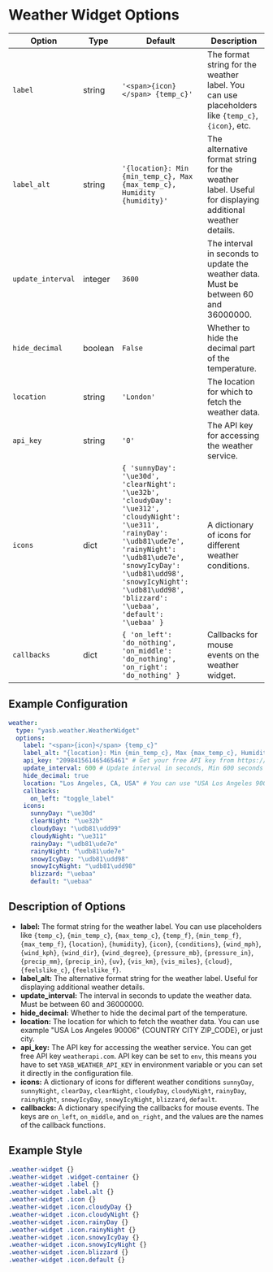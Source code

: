 # Weather Widget Options
| Option          | Type    | Default                                                                 | Description                                                                 |
|-----------------|---------|-------------------------------------------------------------------------|-----------------------------------------------------------------------------|
| `label`         | string  | `'<span>{icon}</span> {temp_c}'`                                        | The format string for the weather label. You can use placeholders like `{temp_c}`, `{icon}`, etc. |
| `label_alt`     | string  | `'{location}: Min {min_temp_c}, Max {max_temp_c}, Humidity {humidity}'` | The alternative format string for the weather label. Useful for displaying additional weather details. |
| `update_interval` | integer | `3600`                                                                 | The interval in seconds to update the weather data. Must be between 60 and 36000000. |
| `hide_decimal`  | boolean | `False`                                                                 | Whether to hide the decimal part of the temperature. |
| `location`      | string  | `'London'`                                                              | The location for which to fetch the weather data. |
| `api_key`       | string  | `'0'`                                                                   | The API key for accessing the weather service. |
| `icons`         | dict    | `{ 'sunnyDay': '\ue30d', 'clearNight': '\ue32b', 'cloudyDay': '\ue312', 'cloudyNight': '\ue311', 'rainyDay': '\udb81\ude7e', 'rainyNight': '\udb81\ude7e', 'snowyIcyDay': '\udb81\udd98', 'snowyIcyNight': '\udb81\udd98', 'blizzard': '\uebaa', 'default': '\uebaa' }` | A dictionary of icons for different weather conditions. |
| `callbacks`     | dict    | `{ 'on_left': 'do_nothing', 'on_middle': 'do_nothing', 'on_right': 'do_nothing' }` | Callbacks for mouse events on the weather widget. |

## Example Configuration

```yaml
weather:
  type: "yasb.weather.WeatherWidget"
  options:
    label: "<span>{icon}</span> {temp_c}"
    label_alt: "{location}: Min {min_temp_c}, Max {max_temp_c}, Humidity {humidity}"
    api_key: "209841561465465461" # Get your free API key from https://www.weatherapi.com/
    update_interval: 600 # Update interval in seconds, Min 600 seconds
    hide_decimal: true
    location: "Los Angeles, CA, USA" # You can use "USA Los Angeles 90006" {COUNTRY CITY ZIP_CODE}, or just city.
    callbacks:
      on_left: "toggle_label"
    icons: 
      sunnyDay: "\ue30d"
      clearNight: "\ue32b"
      cloudyDay: "\udb81\udd99"
      cloudyNight: "\ue311"
      rainyDay: "\udb81\ude7e"
      rainyNight: "\udb81\ude7e"
      snowyIcyDay: "\udb81\udd98"
      snowyIcyNight: "\udb81\udd98"
      blizzard: "\uebaa"
      default: "\uebaa"
```

## Description of Options

- **label:** The format string for the weather label. You can use placeholders like `{temp_c}`, `{min_temp_c}`, `{max_temp_c}`, `{temp_f}`, `{min_temp_f}`, `{max_temp_f}`, `{location}`, `{humidity}`, `{icon}`, `{conditions}`, `{wind_mph}`, `{wind_kph}`, `{wind_dir}`, `{wind_degree}`, `{pressure_mb}`, `{pressure_in}`, `{precip_mm}`, `{precip_in}`, `{uv}`, `{vis_km}`, `{vis_miles}`, `{cloud}`, `{feelslike_c}`, `{feelslike_f}`.
- **label_alt:** The alternative format string for the weather label. Useful for displaying additional weather details.
- **update_interval:** The interval in seconds to update the weather data. Must be between 60 and 36000000.
- **hide_decimal:** Whether to hide the decimal part of the temperature.
- **location:** The location for which to fetch the weather data. You can use example "USA Los Angeles 90006" {COUNTRY CITY ZIP_CODE}, or just city.
- **api_key:** The API key for accessing the weather service. You can get free API key `weatherapi.com`. API key can be set to `env`, this means you have to set `YASB_WEATHER_API_KEY` in environment variable or you can set it directly in the configuration file.
- **icons:** A dictionary of icons for different weather conditions `sunnyDay`, `sunnyNight`, `clearDay`, `clearNight`, `cloudyDay`, `cloudyNight`, `rainyDay`, `rainyNight`, `snowyIcyDay`, `snowyIcyNight`, `blizzard`, `default`.
- **callbacks:** A dictionary specifying the callbacks for mouse events. The keys are `on_left`, `on_middle`, and `on_right`, and the values are the names of the callback functions.

## Example Style
```css
.weather-widget {}
.weather-widget .widget-container {}
.weather-widget .label {}
.weather-widget .label.alt {}
.weather-widget .icon {}
.weather-widget .icon.cloudyDay {}
.weather-widget .icon.cloudyNight {} 
.weather-widget .icon.rainyDay {} 
.weather-widget .icon.rainyNight {} 
.weather-widget .icon.snowyIcyDay {} 
.weather-widget .icon.snowyIcyNight {} 
.weather-widget .icon.blizzard {} 
.weather-widget .icon.default {}
```

